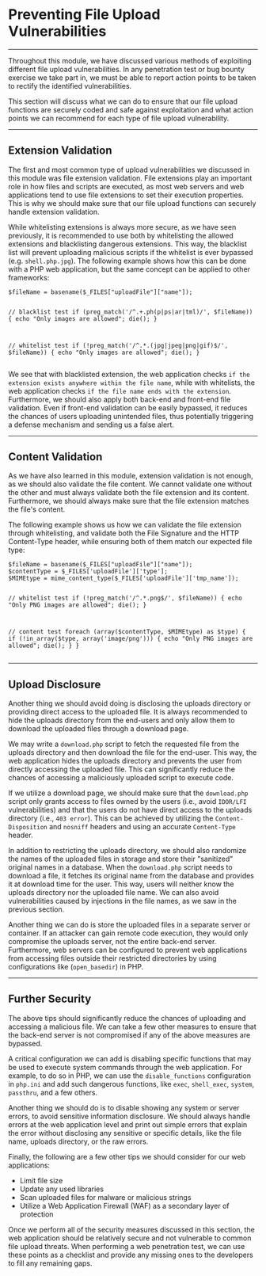 
<h1>Preventing File Upload Vulnerabilities</h1>
<hr/>
<p>Throughout this module, we have discussed various methods of exploiting different file upload vulnerabilities. In any penetration test or bug bounty exercise we take part in, we must be able to report action points to be taken to rectify the identified vulnerabilities.</p>
<p>This section will discuss what we can do to ensure that our file upload functions are securely coded and safe against exploitation and what action points we can recommend for each type of file upload vulnerability.</p>
<hr/>
<h2>Extension Validation</h2>
<p>The first and most common type of upload vulnerabilities we discussed in this module was file extension validation. File extensions play an important role in how files and scripts are executed, as most web servers and web applications tend to use file extensions to set their execution properties. This is why we should make sure that our file upload functions can securely handle extension validation.</p>
<p>While whitelisting extensions is always more secure, as we have seen previously, it is recommended to use both by whitelisting the allowed extensions and blacklisting dangerous extensions. This way, the blacklist list will prevent uploading malicious scripts if the whitelist is ever bypassed (e.g. <code>shell.php.jpg</code>). The following example shows how this can be done with a PHP web application, but the same concept can be applied to other frameworks:</p>
<pre><code class="language-php">$fileName = basename($_FILES["uploadFile"]["name"]);

// blacklist test
if (preg_match('/^.+\.ph(p|ps|ar|tml)/', $fileName)) {
    echo "Only images are allowed";
    die();
}

// whitelist test
if (!preg_match('/^.*\.(jpg|jpeg|png|gif)$/', $fileName)) {
    echo "Only images are allowed";
    die();
}
</code></pre>
<p>We see that with blacklisted extension, the web application checks <code>if the extension exists anywhere within the file name</code>, while with whitelists, the web application checks <code>if the file name ends with the extension</code>. Furthermore, we should also apply both back-end and front-end file validation. Even if front-end validation can be easily bypassed, it reduces the chances of users uploading unintended files, thus potentially triggering a defense mechanism and sending us a false alert.</p>
<hr/>
<h2>Content Validation</h2>
<p>As we have also learned in this module, extension validation is not enough, as we should also validate the file content. We cannot validate one without the other and must always validate both the file extension and its content. Furthermore, we should always make sure that the file extension matches the file's content.</p>
<p>The following example shows us how we can validate the file extension through whitelisting, and validate both the File Signature and the HTTP Content-Type header, while ensuring both of them match our expected file type:</p>
<pre><code class="language-php">$fileName = basename($_FILES["uploadFile"]["name"]);
$contentType = $_FILES['uploadFile']['type'];
$MIMEtype = mime_content_type($_FILES['uploadFile']['tmp_name']);

// whitelist test
if (!preg_match('/^.*\.png$/', $fileName)) {
    echo "Only PNG images are allowed";
    die();
}

// content test
foreach (array($contentType, $MIMEtype) as $type) {
    if (!in_array($type, array('image/png'))) {
        echo "Only PNG images are allowed";
        die();
    }
}
</code></pre>
<hr/>
<h2>Upload Disclosure</h2>
<p>Another thing we should avoid doing is disclosing the uploads directory or providing direct access to the uploaded file. It is always recommended to hide the uploads directory from the end-users and only allow them to download the uploaded files through a download page.</p>
<p>We may write a <code>download.php</code> script to fetch the requested file from the uploads directory and then download the file for the end-user. This way, the web application hides the uploads directory and prevents the user from directly accessing the uploaded file. This can significantly reduce the chances of accessing a maliciously uploaded script to execute code.</p>
<p>If we utilize a download page, we should make sure that the <code>download.php</code> script only grants access to files owned by the users (i.e., avoid <code>IDOR/LFI</code> vulnerabilities) and that the users do not have direct access to the uploads directory (i.e., <code>403 error</code>). This can be achieved by utilizing the <code>Content-Disposition</code> and <code>nosniff</code> headers and using an accurate <code>Content-Type</code> header.</p>
<p>In addition to restricting the uploads directory, we should also randomize the names of the uploaded files in storage and store their "sanitized" original names in a database. When the <code>download.php</code> script needs to download a file, it fetches its original name from the database and provides it at download time for the user. This way, users will neither know the uploads directory nor the uploaded file name. We can also avoid vulnerabilities caused by injections in the file names, as we saw in the previous section.</p>
<p>Another thing we can do is store the uploaded files in a separate server or container. If an attacker can gain remote code execution, they would only compromise the uploads server, not the entire back-end server. Furthermore, web servers can be configured to prevent web applications from accessing files outside their restricted directories by using configurations like (<code>open_basedir</code>) in PHP.</p>
<hr/>
<h2>Further Security</h2>
<p>The above tips should significantly reduce the chances of uploading and accessing a malicious file. We can take a few other measures to ensure that the back-end server is not compromised if any of the above measures are bypassed.</p>
<p>A critical configuration we can add is disabling specific functions that may be used to execute system commands through the web application. For example, to do so in PHP, we can use the <code>disable_functions</code> configuration in <code>php.ini</code> and add such dangerous functions, like <code>exec</code>, <code>shell_exec</code>, <code>system</code>, <code>passthru</code>, and a few others.</p>
<p>Another thing we should do is to disable showing any system or server errors, to avoid sensitive information disclosure. We should always handle errors at the web application level and print out simple errors that explain the error without disclosing any sensitive or specific details, like the file name, uploads directory, or the raw errors.</p>
<p>Finally, the following are a few other tips we should consider for our web applications:</p>
<ul>
<li>Limit file size</li>
<li>Update any used libraries</li>
<li>Scan uploaded files for malware or malicious strings</li>
<li>Utilize a Web Application Firewall (WAF) as a secondary layer of protection</li>
</ul>
<p>Once we perform all of the security measures discussed in this section, the web application should be relatively secure and not vulnerable to common file upload threats. When performing a web penetration test, we can use these points as a checklist and provide any missing ones to the developers to fill any remaining gaps.</p>
